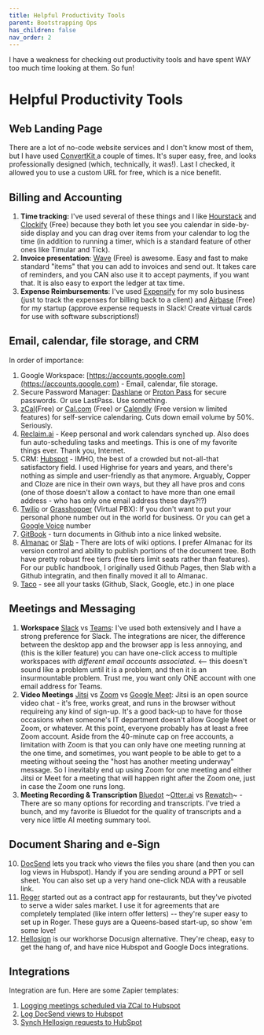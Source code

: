 ```yaml
---
title: Helpful Productivity Tools
parent: Bootstrapping Ops
has_children: false
nav_order: 2
---
```

  I have a weakness for checking out productivity tools and have spent WAY too
  much time looking at them. So fun!

# Helpful Productivity Tools

## Web Landing Page

There are a lot of no-code website services and I don't know most of them, but I have used [ConvertKit ](https://convertkit.com/features/landing-pages)a couple of times. It's super easy, free, and looks professionally designed (which, technically, it was!). Last I checked, it allowed you to use a custom URL for free, which is a nice benefit.

## Billing and Accounting

1. **Time tracking:** I've used several of these things and I like [Hourstack](https://hourstack.com) and [Clockify](https://clockify.com) (Free) because they both let you see you calendar in side-by-side display and you can drag over items from your calendar to log the time (in addition to running a timer, which is a standard feature of other ones like Timular and Tick).
2. **Invoice presentation**: [Wave](https://www.waveapps.com) (Free) is awesome. Easy and fast to make standard "items" that you can add to invoices and send out. It takes care of reminders, and you CAN also use it to accept payments, if you want that. It is also easy to export the ledger at tax time.
3. **Expense Reimbursements**: I've used [Expensify](https://www.expensify.com) for my solo business (just to track the expenses for billing back to a client) and [Airbase](https://www.airbase.com) (Free) for my startup (approve expense requests in Slack! Create virtual cards for use with software subscriptions!)

## Email, calendar, file storage, and CRM

In order of importance:

1. Google Workspace: [https://accounts.google.com](https://accounts.google.com) - Email, calendar, file storage.
2. Secure Password Manager: [Dashlane](https://www.dashlane.com) or [Proton Pass](https://proton.me/pass/password-sharing) for secure passwords. Or use LastPass. Use something.
3. [zCal](https://zcal.co)(Free) or [Cal.com](Cal.com) (Free) or [Calendly](http://calendly.com) (Free version w limited features) for self-service calendaring. Cuts down email volume by 50%. Seriously.
4. [Reclaim.ai](https://reclaim.ai) - Keep personal and work calendars synched up. Also does fun auto-scheduling tasks and meetings. This is one of my favorite things ever. Thank you, Internet.
5. CRM: [Hubspot](https://app.hubspot.com) - IMHO, the best of a crowded but not-all-that satisfactory field. I used Highrise for years and years, and there's nothing as simple and user-friendly as that anymore. Arguably, Copper and Cloze are nice in their own ways, but they all have pros and cons (one of those doesn't allow a contact to have more than one email address - who has only one email address these days?!?)
7. [Twilio](https://www.twilio.com/en-us/serverless) or [Grasshopper](https://grasshopper.com) (Virtual PBX): If you don't want to put your personal phone number out in the world for business. Or you can get a [Google Voice](https://voice.google.com/u/0/about) number
8. [GitBook](https://gitbook.com) - turn documents in Github into a nice linked website.
9. [Almanac](https://almanac.io) or [Slab](https://slab.com/) - There are lots of wiki options. I prefer Almanac for its version control and ability to publish portions of the document tree. Both have pretty robust free tiers (free tiers limit seats rather than features). For our public handbook, I originally used Github Pages, then Slab with a Github integratin, and then finally moved it all to Almanac.
11. [Taco](https://tacoapp.com) - see all your tasks (Github, Slack, Google, etc.) in one place

## Meetings and Messaging

1. **Workspace** [Slack](https://slack.com) vs [Teams](https://www.microsoft.com/en-us/microsoft-teams/log-in): I've used both extensively and I have a strong preference for Slack. The integrations are nicer, the difference between the desktop app and the browser app is less annoying, and (this is the killer feature) you can have one-click access to multiple workspaces *with different email accounts associated.* <-- this doesn't sound like a problem until it is a problem, and then it is an insurmountable problem. Trust me, you want only ONE account with one email address for Teams.
2. **Video Meetings** [Jitsi](https://jitsi.org) vs [Zoom](https://zoom.us) vs [Google Meet](https://meet.google.com): Jitsi is an open source video chat - it's free, works great, and runs in the browser without requireing any kind of sign-up. It's a good back-up to have for those occasions when someone's IT department doesn't allow Google Meet or Zoom, or whatever. At this point, everyone probably has at least a free Zoom account. Aside from the 40-minute cap on free accounts, a limitation with Zoom is that you can only have one meeting running at the one time, and sometimes, you want people to be able to get to a meeting without seeing the "host has another meeting underway" message. So I inevitably end up using Zoom for one meeting and either Jitsi or Meet for a meeting that will happen right after the Zoom one, just in case the Zoom one runs long.
4. **Meeting Recording & Transcription** [Bluedot](https://www.bluedothq.com/) ~[Otter.ai](https://otter.ai) vs [Rewatch](https://rewatch.com)~ - There are so many options for recording and transcripts. I've tried a bunch, and my favorite is Bluedot for the quality of transcripts and a very nice little AI meeting summary tool.

## Document Sharing and e-Sign
10. [DocSend](https://www.docsend.com/how-it-works/) lets you track who views the files you share (and then you can log views in Hubspot). Handy if you are sending around a PPT or sell sheet. You can also set up a very hand one-click NDA with a reusable link.
11. [Roger](https://www.thanksroger.com/) started out as a contract app for restaurants, but they've pivoted to serve a wider sales market. I use it for agreements that are completely templated (like intern offer letters) -- they're super easy to set up in Roger. These guys are a Queens-based start-up, so show 'em some love!
12. [Hellosign](https://hellosign.com/) is our workhorse Docusign alternative. They're cheap, easy to get the hang of, and have nice  Hubspot and Google Docs integrations.

## Integrations
Integration are fun. Here are some Zapier templates:

1. [Logging meetings scheduled via ZCal to Hubspot](https://zapier.com/shared/464ac2d124d9cbb74242fea7d8fe935ea47d2818)
1. [Log DocSend views to Hubspot](https://zapier.com/shared/fb75caeda01539b7731996400964e400971d4aae)
2. [Synch Hellosign requests to HubSpot](https://zapier.com/shared/4010141c6f5490e5d7dd16a651bca4a26376eda1)
